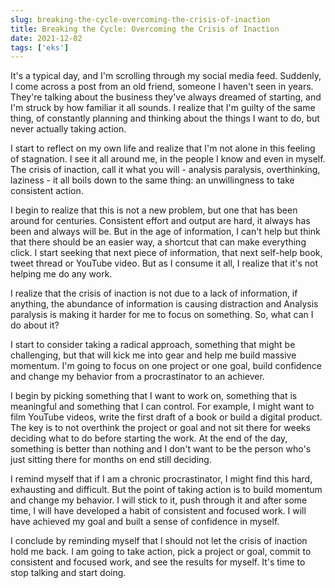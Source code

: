 ```yaml
---
slug: breaking-the-cycle-overcoming-the-crisis-of-inaction
title: Breaking the Cycle: Overcoming the Crisis of Inaction
date: 2021-12-02
tags: ['eks']
---
```


It's a typical day, and I'm scrolling through my social media feed. Suddenly, I come across a post from an old friend, someone I haven't seen in years. They're talking about the business they've always dreamed of starting, and I'm struck by how familiar it all sounds. I realize that I'm guilty of the same thing, of constantly planning and thinking about the things I want to do, but never actually taking action.

<!-- more -->




I start to reflect on my own life and realize that I'm not alone in this feeling of stagnation. I see it all around me, in the people I know and even in myself. The crisis of inaction, call it what you will - analysis paralysis, overthinking, laziness - it all boils down to the same thing: an unwillingness to take consistent action.


I begin to realize that this is not a new problem, but one that has been around for centuries. Consistent effort and output are hard, it always has been and always will be. But in the age of information, I can't help but think that there should be an easier way, a shortcut that can make everything click. I start seeking that next piece of information, that next self-help book, tweet thread or YouTube video. But as I consume it all, I realize that it's not helping me do any work.


I realize that the crisis of inaction is not due to a lack of information, if anything, the abundance of information is causing distraction and Analysis paralysis is making it harder for me to focus on something. So, what can I do about it?


I start to consider taking a radical approach, something that might be challenging, but that will kick me into gear and help me build massive momentum. I'm going to focus on one project or one goal, build confidence and change my behavior from a procrastinator to an achiever.


I begin by picking something that I want to work on, something that is meaningful and something that I can control. For example, I might want to film YouTube videos, write the first draft of a book or build a digital product. The key is to not overthink the project or goal and not sit there for weeks deciding what to do before starting the work. At the end of the day, something is better than nothing and I don't want to be the person who's just sitting there for months on end still deciding.


I remind myself that if I am a chronic procrastinator, I might find this hard, exhausting and difficult. But the point of taking action is to build momentum and change my behavior. I will stick to it, push through it and after some time, I will have developed a habit of consistent and focused work. I will have achieved my goal and built a sense of confidence in myself.


I conclude by reminding myself that I should not let the crisis of inaction hold me back. I am going to take action, pick a project or goal, commit to consistent and focused work, and see the results for myself. It's time to stop talking and start doing.


